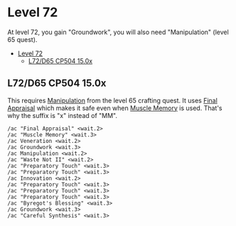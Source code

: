 # Level 72

At level 72, you gain "Groundwork", you will also need "Manipulation" (level 65 quest).

- [Level 72](#level-72)
  - [L72/D65 CP504 15.0x](#l72d65-cp504-150x)

## L72/D65 CP504 15.0x

This requires [Manipulation](https://ffxiv.consolegameswiki.com/wiki/Manipulation) from the level 65 crafting quest. It uses [Final Appraisal](https://ffxiv.consolegameswiki.com/wiki/Final_Appraisal) which makes it safe even when [Muscle Memory](https://ffxiv.consolegameswiki.com/wiki/Muscle_Memory) is used.  That's why the suffix is "x" instead of "MM".

```
/ac "Final Appraisal" <wait.2>
/ac "Muscle Memory" <wait.3>
/ac Veneration <wait.2>
/ac Groundwork <wait.3>
/ac Manipulation <wait.2>
/ac "Waste Not II" <wait.2>
/ac "Preparatory Touch" <wait.3>
/ac "Preparatory Touch" <wait.3>
/ac Innovation <wait.2>
/ac "Preparatory Touch" <wait.3>
/ac "Preparatory Touch" <wait.3>
/ac "Preparatory Touch" <wait.3>
/ac "Byregot's Blessing" <wait.3>
/ac Groundwork <wait.3>
/ac "Careful Synthesis" <wait.3>
```
